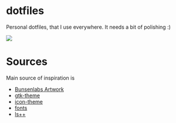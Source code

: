 # dotfiles
Personal dotfiles, that I use everywhere. It needs a bit of polishing :)

![](https://raw.githubusercontent.com/aktsbot/dotfiles/master/previews/clean.png)

# Sources
Main source of inspiration is 
 - [Bunsenlabs Artwork](https://forums.bunsenlabs.org/viewtopic.php?id=54)
 - [gtk-theme](https://github.com/BunsenLabs/bunsen-themes)
 - [icon-theme](https://yadi.sk/d/kVzafq1ptMV4R)
 - [fonts](https://github.com/whitelynx/artwiz-fonts-wl)
 - [ls++](https://github.com/trapd00r/ls--)

